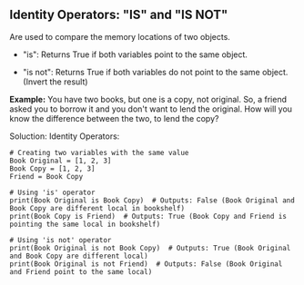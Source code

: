 
## Identity Operators: "IS" and "IS NOT"

Are used to compare the memory locations of two objects.

- "is": Returns True if both variables point to the same object.

- "is not": Returns True if both variables do not point to the same object. (Invert the result)


**Example:** You have two books, but one is a copy, not original. So, a friend asked you to borrow it and you don't want to lend the original. How will you know the difference between the two, to lend the copy?

Soluction: Identity Operators:

```
# Creating two variables with the same value
Book Original = [1, 2, 3]
Book Copy = [1, 2, 3]
Friend = Book Copy

# Using 'is' operator
print(Book Original is Book Copy)  # Outputs: False (Book Original and Book Copy are different local in bookshelf)
print(Book Copy is Friend)  # Outputs: True (Book Copy and Friend is pointing the same local in bookshelf)

# Using 'is not' operator
print(Book Original is not Book Copy)  # Outputs: True (Book Original and Book Copy are different local)
print(Book Original is not Friend)  # Outputs: False (Book Original and Friend point to the same local)
```


